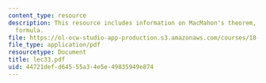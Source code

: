 ```yaml
---
content_type: resource
description: This resource includes information on MacMahon's theorem, and Hook-Content
  formula.
file: https://ol-ocw-studio-app-production.s3.amazonaws.com/courses/18-315-combinatorial-theory-introduction-to-graph-theory-extremal-and-enumerative-combinatorics-spring-2005/44721defd64555a34e5e49835949e874_lec33.pdf
file_type: application/pdf
resourcetype: Document
title: lec33.pdf
uid: 44721def-d645-55a3-4e5e-49835949e874
---
```

